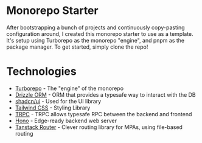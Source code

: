 # Monorepo Starter

After bootstrapping a bunch of projects and continuously copy-pasting configuration around, I created this monorepo starter to use as a template. It's setup using Turborepo as the monorepo "engine", and pnpm as the package manager. To get started, simply clone the repo!

# Technologies

- [Turborepo](https://turbo.build/) - The "engine" of the monorepo
- [Drizzle ORM](https://orm.drizzle.team/) - ORM that provides a typesafe way to interact with the DB
- [shadcn/ui](https://ui.shadcn.com/) - Used for the UI library
- [Tailwind CSS](https://tailwindcss.com/) - Styling Library
- [TRPC](https://trpc.io/) - TRPC allows typesafe RPC between the backend and frontend
- [Hono](https://hono.dev/) - Edge-ready backend web server
- [Tanstack Router](https://tanstack.com/router/latest) - Clever routing library for MPAs, using file-based routing

